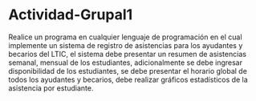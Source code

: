 # Actividad-Grupal1
Realice un programa en cualquier lenguaje de programación en el cual implemente un sistema de registro de asistencias para los ayudantes y becarios del LTIC, el sistema debe presentar un resumen de asistencias semanal, mensual de los estudiantes, adicionalmente se debe ingresar disponibilidad de los estudiantes, se debe presentar el horario global de todos los ayudantes y becarios, debe realizar gráficos estadísticos de la asistencia por estudiante.

